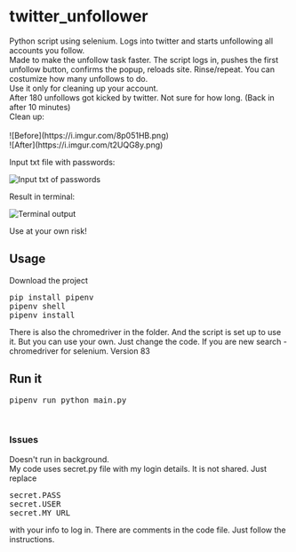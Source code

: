 <h1>twitter_unfollower</h1>
Python script using selenium. Logs into twitter and starts unfollowing all accounts you follow.
<br>Made to make the unfollow task faster.
The script logs in, pushes the first unfollow button, confirms the popup, reloads site. Rinse/repeat.
You can costumize how many unfollows to do.
<br>
Use it only for cleaning up your account.<br>
After 180 unfollows got kicked by twitter. Not sure for how long. (Back in after 10 minutes)
<br>
Clean up:<br><br>
![Before](https://i.imgur.com/8p051HB.png)<br>
![After](https://i.imgur.com/t2UQG8y.png)
<br>

Input txt file with passwords:

![Input txt of passwords](https://imgur.com/xEKftve.png)

Result in terminal:

![Terminal output](https://i.imgur.com/Ba8eWi9.png)

Use at your own risk!
<br>
<h2>Usage</h2>
Download the project
<br><pre>
pip install pipenv
pipenv shell
pipenv install
</pre>
There is also the chromedriver in the folder. And the script is set up to use it. But you can use your own. Just change the code. If you are new search - chromedriver for selenium. 
Version 83
<br>
<h2>Run it</h2>
<pre>
pipenv run python main.py
</pre>
<br>
<h3>Issues</h3>
Doesn't run in background.<br>
My code uses secret.py file with my login details. It is not shared. Just replace 
<pre>
secret.PASS
secret.USER
secret.MY_URL
</pre>
with your info to log in.
There are comments in the code file. Just follow the instructions.
